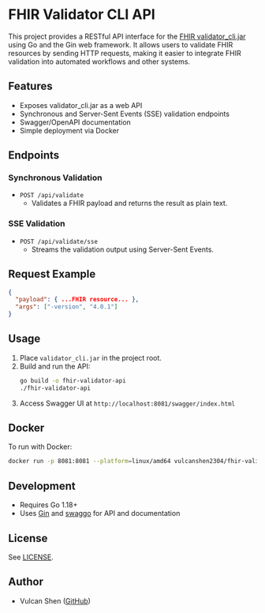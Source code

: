# FHIR Validator CLI API

This project provides a RESTful API interface for the [FHIR validator_cli.jar](https://confluence.hl7.org/display/FHIR/Using+the+FHIR+Validator) using Go and the Gin web framework. It allows users to validate FHIR resources by sending HTTP requests, making it easier to integrate FHIR validation into automated workflows and other systems.

## Features
- Exposes validator_cli.jar as a web API
- Synchronous and Server-Sent Events (SSE) validation endpoints
- Swagger/OpenAPI documentation
- Simple deployment via Docker

## Endpoints

### Synchronous Validation
- `POST /api/validate`
  - Validates a FHIR payload and returns the result as plain text.

### SSE Validation
- `POST /api/validate/sse`
  - Streams the validation output using Server-Sent Events.

## Request Example
```json
{
  "payload": { ...FHIR resource... },
  "args": ["-version", "4.0.1"]
}
```

## Usage
1. Place `validator_cli.jar` in the project root.
2. Build and run the API:
   ```sh
   go build -o fhir-validator-api
   ./fhir-validator-api
   ```
3. Access Swagger UI at `http://localhost:8081/swagger/index.html`

## Docker
To run with Docker:

```sh
docker run -p 8081:8081 --platform=linux/amd64 vulcanshen2304/fhir-validator-cli-api:latest
```

## Development
- Requires Go 1.18+
- Uses [Gin](https://github.com/gin-gonic/gin) and [swaggo](https://github.com/swaggo/swag) for API and documentation

## License
See [LICENSE](LICENSE).

## Author
- Vulcan Shen ([GitHub](https://github.com/vulcanshen))
